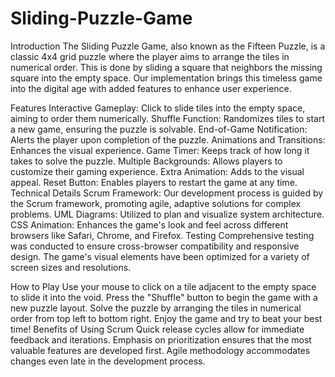 # Sliding-Puzzle-Game

Introduction
The Sliding Puzzle Game, also known as the Fifteen Puzzle, is a classic 4x4 grid puzzle where the player aims to arrange the tiles in numerical order. This is done by sliding a square that neighbors the missing square into the empty space. Our implementation brings this timeless game into the digital age with added features to enhance user experience.

Features
Interactive Gameplay: Click to slide tiles into the empty space, aiming to order them numerically.
Shuffle Function: Randomizes tiles to start a new game, ensuring the puzzle is solvable.
End-of-Game Notification: Alerts the player upon completion of the puzzle.
Animations and Transitions: Enhances the visual experience.
Game Timer: Keeps track of how long it takes to solve the puzzle.
Multiple Backgrounds: Allows players to customize their gaming experience.
Extra Animation: Adds to the visual appeal.
Reset Button: Enables players to restart the game at any time.
Technical Details
Scrum Framework: Our development process is guided by the Scrum framework, promoting agile, adaptive solutions for complex problems.
UML Diagrams: Utilized to plan and visualize system architecture.
CSS Animation: Enhances the game's look and feel across different browsers like Safari, Chrome, and Firefox.
Testing
Comprehensive testing was conducted to ensure cross-browser compatibility and responsive design. The game's visual elements have been optimized for a variety of screen sizes and resolutions.

How to Play
Use your mouse to click on a tile adjacent to the empty space to slide it into the void.
Press the "Shuffle" button to begin the game with a new puzzle layout.
Solve the puzzle by arranging the tiles in numerical order from top left to bottom right.
Enjoy the game and try to beat your best time!
Benefits of Using Scrum
Quick release cycles allow for immediate feedback and iterations.
Emphasis on prioritization ensures that the most valuable features are developed first.
Agile methodology accommodates changes even late in the development process.
